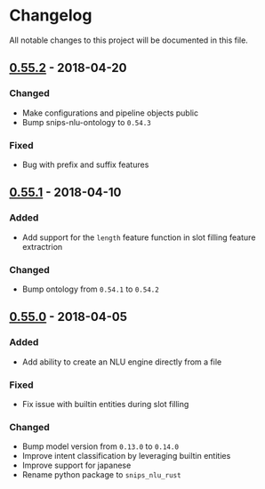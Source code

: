 # Changelog
All notable changes to this project will be documented in this file.

## [0.55.2] - 2018-04-20
### Changed
- Make configurations and pipeline objects public
- Bump snips-nlu-ontology to `0.54.3`

### Fixed
- Bug with prefix and suffix features

## [0.55.1] - 2018-04-10
### Added
- Add support for the `length` feature function in slot filling feature extractrion

### Changed
- Bump ontology from `0.54.1` to `0.54.2`

## [0.55.0] - 2018-04-05
### Added
- Add ability to create an NLU engine directly from a file

### Fixed
- Fix issue with builtin entities during slot filling

### Changed
- Bump model version from `0.13.0` to `0.14.0`
- Improve intent classification by leveraging builtin entities
- Improve support for japanese
- Rename python package to `snips_nlu_rust`


[0.55.2]: https://github.com/snipsco/snips-nlu-rs/compare/0.55.1...0.55.2
[0.55.1]: https://github.com/snipsco/snips-nlu-rs/compare/0.55.0...0.55.1
[0.55.0]: https://github.com/snipsco/snips-nlu-rs/compare/0.54.0...0.55.0
